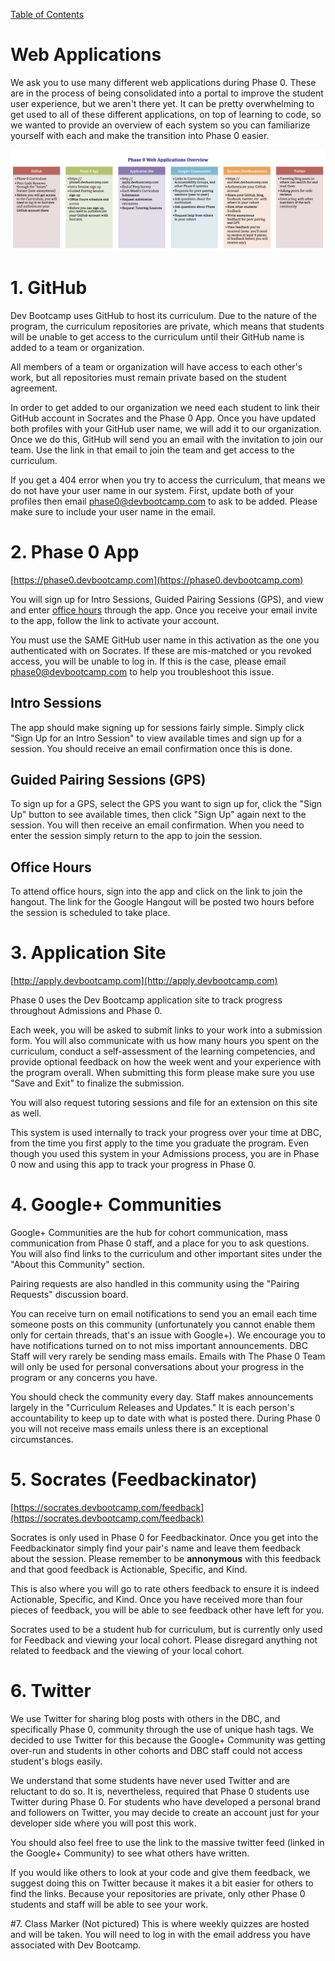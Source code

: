 [Table of Contents](README.md)

# Web Applications

We ask you to use many different web applications during Phase 0. These are in the process of being consolidated into a portal to improve the student user experience, but we aren't there yet. It can be pretty overwhelming to get used to all of these different applications, on top of learning to code, so we wanted to provide an overview of each system so you can familiarize yourself with each and make the transition into Phase 0 easier.

![p0-web-apps-graphic](imgs/p0-web-apps-graphic.png)


# 1. GitHub
Dev Bootcamp uses GitHub to host its curriculum. Due to the nature of the program, the curriculum repositories are private, which means that students will be unable to get access to the curriculum until their GitHub name is added to a team or organization.

All members of a team or organization will have access to each other's work, but all repositories must remain private based on the student agreement.

In order to get added to our organization we need each student to link their GitHub account in Socrates and the Phase 0 App. Once you have updated both profiles with your GitHub user name, we will add it to our organization. Once we do this, GitHub will send you an email with the invitation to join our team. Use the link in that email to join the team and get access to the curriculum.

If you get a 404 error when you try to access the curriculum, that means we do not have your user name in our system. First, update both of your profiles then email phase0@devbootcamp.com to ask to be added. Please make sure to include your user name in the email.


# 2. Phase 0 App
[https://phase0.devbootcamp.com](https://phase0.devbootcamp.com)

You will sign up for Intro Sessions, Guided Pairing Sessions (GPS), and view and enter [office hours](office-hours.md) through the app.  Once you receive your email invite to the app, follow the link to activate your account.

You must use the SAME GitHub user name in this activation as the one you authenticated with on Socrates. If these are mis-matched or you revoked access, you will be unable to log in. If this is the case, please email phase0@devbootcamp.com to help you troubleshoot this issue.

## Intro Sessions
The app should make signing up for sessions fairly simple. Simply click "Sign Up for an Intro Session" to view available times and sign up for a session. You should receive an email confirmation once this is done.

## Guided Pairing Sessions (GPS)
To sign up for a GPS, select the GPS you want to sign up for, click the "Sign Up" button to see available times, then click "Sign Up" again next to the session. You will then receive an email confirmation. When you need to enter the session simply return to the app to join the session.

## Office Hours
To attend office hours, sign into the app and click on the link to join the hangout. The link for the Google Hangout will be posted two hours before the session is scheduled to take place.

# 3. Application Site
[http://apply.devbootcamp.com](http://apply.devbootcamp.com)

Phase 0 uses the Dev Bootcamp application site to track progress throughout Admissions and Phase 0.

Each week, you will be asked to submit links to your work into a submission form. You will also communicate with us how many hours you spent on the curriculum, conduct a self-assessment of the learning competencies, and provide optional feedback on how the week went and your experience with the program overall. When submitting this form please make sure you use "Save and Exit" to finalize the submission.

You will also request tutoring sessions and file for an extension on this site as well.

This system is used internally to track your progress over your time at DBC, from the time you first apply to the time you graduate the program. Even though you used this system in your Admissions process, you are in Phase 0 now and using this app to track your progress in Phase 0.

# 4. Google+ Communities
Google+ Communities are the hub for cohort communication, mass communication from Phase 0 staff, and a place for you to ask questions. You will also find links to the curriculum and other important sites under the "About this Community" section.

Pairing requests are also handled in this community using the "Pairing Requests" discussion board.

You can receive turn on email notifications to send you an email each time someone posts on this community (unfortunately you cannot enable them only for certain threads, that's an issue with Google+). We encourage you to have notifications turned on to not miss important announcements. DBC Staff will very rarely be sending mass emails. Emails with The Phase 0 Team will only be used for personal conversations about your progress in the program or any concerns you have.

You should check the community every day. Staff makes announcements largely in the "Curriculum Releases and Updates." It is each person's accountability to keep up to date with what is posted there. During Phase 0 you will not receive mass emails unless there is an exceptional circumstances.

# 5. Socrates (Feedbackinator)
[https://socrates.devbootcamp.com/feedback](https://socrates.devbootcamp.com/feedback)

Socrates is only used in Phase 0 for Feedbackinator. Once you get into the Feedbackinator simply find your pair's name and leave them feedback about the session. Please remember to be **annonymous** with this feedback and that good feedback is Actionable, Specific, and Kind.

This is also where you will go to rate others feedback to ensure it is indeed Actionable, Specific, and Kind. Once you have received more than four pieces of feedback, you will be able to see feedback other have left for you.

Socrates used to be a student hub for curriculum, but is currently only used for Feedback and viewing your local cohort. Please disregard anything not related to feedback and the viewing of your local cohort.

# 6. Twitter
We use Twitter for sharing blog posts with others in the DBC, and specifically Phase 0, community through the use of unique hash tags. We decided to use Twitter for this because the Google+ Community was getting over-run and students in other cohorts and DBC staff could not access student's blogs easily.

We understand that some students have never used Twitter and are reluctant to do so. It is, nevertheless, required that Phase 0 students use Twitter during Phase 0. For students who have developed a personal brand and followers on Twitter, you may decide to create an account just for your developer side where you will post this work.

You should also feel free to use the link to the massive twitter feed (linked in the Google+ Community) to see what others have written.

If you would like others to look at your code and give them feedback, we suggest doing this on Twitter because it makes it a bit easier for others to find the links. Because your repositories are private, only other Phase 0 students and staff will be able to see your work.

#7. Class Marker (Not pictured)
This is where weekly quizzes are hosted and will be taken. You will need to log in with the email address you have associated with Dev Bootcamp. 
